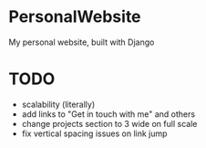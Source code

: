 # PersonalWebsite
My personal website, built with Django

# TODO
- scalability (literally)
- add links to "Get in touch with me" and others
- change projects section to 3 wide on full scale
- fix vertical spacing issues on link jump